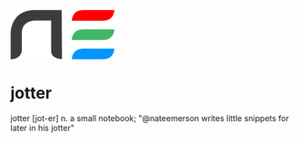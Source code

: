 ![Nate Emerson Logo](https://github.com/nateemerson/jotter/raw/master/img/logo.png)

# jotter
jotter [jot-er] n. a small notebook; "@nateemerson writes little snippets for later in his jotter"
